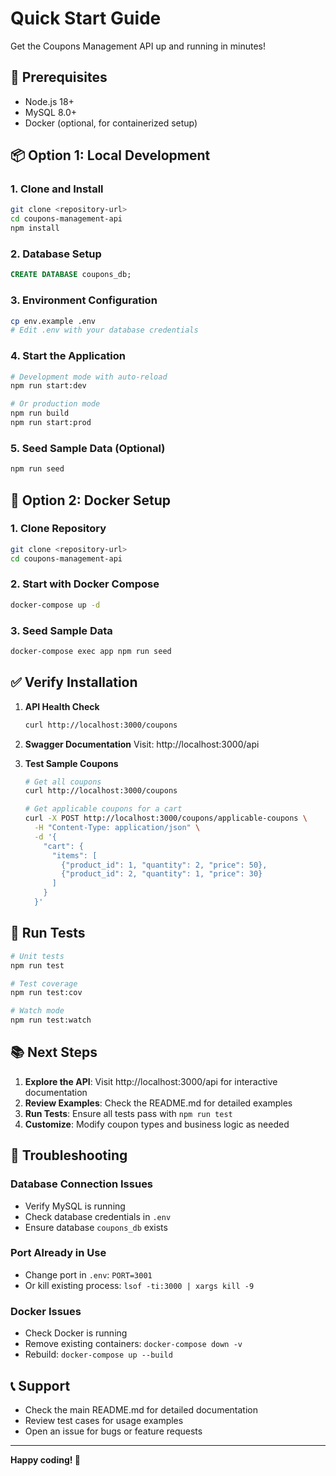 # Quick Start Guide

Get the Coupons Management API up and running in minutes!

## 🚀 Prerequisites

- Node.js 18+ 
- MySQL 8.0+
- Docker (optional, for containerized setup)

## 📦 Option 1: Local Development

### 1. Clone and Install
```bash
git clone <repository-url>
cd coupons-management-api
npm install
```

### 2. Database Setup
```sql
CREATE DATABASE coupons_db;
```

### 3. Environment Configuration
```bash
cp env.example .env
# Edit .env with your database credentials
```

### 4. Start the Application
```bash
# Development mode with auto-reload
npm run start:dev

# Or production mode
npm run build
npm run start:prod
```

### 5. Seed Sample Data (Optional)
```bash
npm run seed
```

## 🐳 Option 2: Docker Setup

### 1. Clone Repository
```bash
git clone <repository-url>
cd coupons-management-api
```

### 2. Start with Docker Compose
```bash
docker-compose up -d
```

### 3. Seed Sample Data
```bash
docker-compose exec app npm run seed
```

## ✅ Verify Installation

1. **API Health Check**
   ```bash
   curl http://localhost:3000/coupons
   ```

2. **Swagger Documentation**
   Visit: http://localhost:3000/api

3. **Test Sample Coupons**
   ```bash
   # Get all coupons
   curl http://localhost:3000/coupons
   
   # Get applicable coupons for a cart
   curl -X POST http://localhost:3000/coupons/applicable-coupons \
     -H "Content-Type: application/json" \
     -d '{
       "cart": {
         "items": [
           {"product_id": 1, "quantity": 2, "price": 50},
           {"product_id": 2, "quantity": 1, "price": 30}
         ]
       }
     }'
   ```

## 🧪 Run Tests

```bash
# Unit tests
npm run test

# Test coverage
npm run test:cov

# Watch mode
npm run test:watch
```

## 📚 Next Steps

1. **Explore the API**: Visit http://localhost:3000/api for interactive documentation
2. **Review Examples**: Check the README.md for detailed examples
3. **Run Tests**: Ensure all tests pass with `npm run test`
4. **Customize**: Modify coupon types and business logic as needed

## 🔧 Troubleshooting

### Database Connection Issues
- Verify MySQL is running
- Check database credentials in `.env`
- Ensure database `coupons_db` exists

### Port Already in Use
- Change port in `.env`: `PORT=3001`
- Or kill existing process: `lsof -ti:3000 | xargs kill -9`

### Docker Issues
- Check Docker is running
- Remove existing containers: `docker-compose down -v`
- Rebuild: `docker-compose up --build`

## 📞 Support

- Check the main README.md for detailed documentation
- Review test cases for usage examples
- Open an issue for bugs or feature requests

---

**Happy coding! 🎉** 